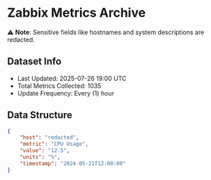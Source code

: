 # Zabbix Metrics Archive

⚠️ **Note**: Sensitive fields like hostnames and system descriptions are redacted.

## Dataset Info
- Last Updated: 2025-07-26 19:00 UTC
- Total Metrics Collected: 1035
- Update Frequency: Every (1) hour

## Data Structure
```json
{
    "host": "redacted",
    "metric": "CPU Usage",
    "value": "12.5",
    "units": "%",
    "timestamp": "2024-05-21T12:00:00"
}
```
